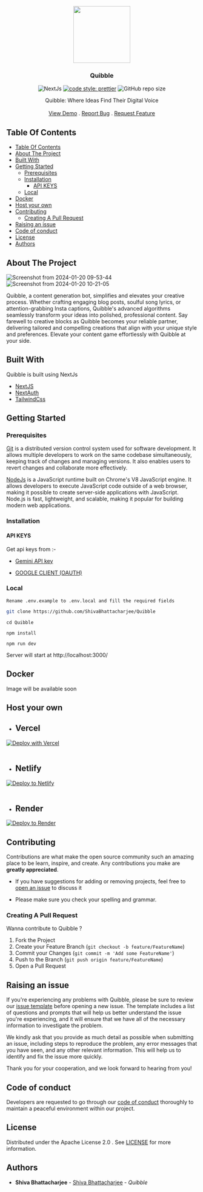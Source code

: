 <a href="https://github.com/ShivaBhattacharjee/quibble">
<p align="center">
  <img src="https://github.com/ShivaBhattacharjee/Quibble/assets/95211406/44e6dddd-1d56-46b8-9d31-707f91e78883" height="150px"/>
  </a>
<br/>
  <h3 align="center">Quibble</h3>


<div align="center" >

![NextJs](https://img.shields.io/badge/next.js-000000?style=for-the-badge&logo=nextdotjs&logoColor=white)
[![code style: prettier](https://img.shields.io/badge/code_style-prettier-ff69b4.svg?style=flat-square)](https://github.com/prettier/prettier)
![GitHub repo size](https://img.shields.io/github/repo-size/shivabhattacharjee/quibble)


  </div>
  <p align="center">
    Quibble: Where Ideas Find Their Digital Voice
    <br/>
    <br/>
    <a href="https://quibbleai.vercel.app/">View Demo</a>
    .
    <a href="https://github.com/ShivaBhattacharjee/quibble/issues">Report Bug</a>
    .
    <a href="https://github.com/ShivaBhattacharjee/quibble/issues">Request Feature</a>
  </p>
</p>



## Table Of Contents

- [Table Of Contents](#table-of-contents)
- [About The Project](#about-the-project)
- [Built With](#built-with)
- [Getting Started](#getting-started)
  - [Prerequisites](#prerequisites)
  - [Installation](#installation)
    - [API KEYS](#api-keys)
  - [Local](#local)
- [Docker](#docker)
- [Host your own](#host-your-own)
- [Contributing](#contributing)
  - [Creating A Pull Request](#creating-a-pull-request)
- [Raising an issue](#raising-an-issue)
- [Code of conduct](#code-of-conduct)
- [License](#license)
- [Authors](#authors)

## About The Project
![Screenshot from 2024-01-20 09-53-44](https://github.com/ShivaBhattacharjee/Quibble/assets/95211406/914f6d78-9707-42c1-b4f4-20aeef5ca987)
![Screenshot from 2024-01-20 10-21-05](https://github.com/ShivaBhattacharjee/Quibble/assets/95211406/897d4339-4781-4736-9300-ac1604c48a28)

Quibble, a content generation bot, simplifies and elevates your creative process. Whether crafting engaging blog posts, soulful song lyrics, or attention-grabbing Insta captions, Quibble's advanced algorithms seamlessly transform your ideas into polished, professional content. Say farewell to creative blocks as Quibble becomes your reliable partner, delivering tailored and compelling creations that align with your unique style and preferences. Elevate your content game effortlessly with Quibble at your side.

## Built With

Quibble is built using NextJs 

* [NextJS](https://nextjs.org)
* [NextAuth](https://next-auth.js.org/)
* [TailwindCss](https://tailwindcss.com/)



## Getting Started


### Prerequisites

<a href="https://git-scm.com/downloads" >Git</a> is a distributed version control system used for software development. It allows multiple developers to work on the same codebase simultaneously, keeping track of changes and managing versions. It also enables users to revert changes and collaborate more effectively.

<a href="https://nodejs.org/en/download/">NodeJs</a> is a JavaScript runtime built on Chrome's V8 JavaScript engine. It allows developers to execute JavaScript code outside of a web browser, making it possible to create server-side applications with JavaScript. Node.js is fast, lightweight, and scalable, making it popular for building modern web applications.


### Installation
#### API KEYS 
Get api keys from :-
- [Gemini API key](https://makersuite.google.com/app/apikey)

- [GOOGLE CLIENT (OAUTH)](https://console.cloud.google.com/)
### Local
```Rename .env.example to .env.local and fill the required fields```
```bash
git clone https://github.com/ShivaBhattacharjee/Quibble
```
```
cd Quibble
```
```
npm install
```
```
npm run dev
```
Server will start at http://localhost:3000/


## Docker 
Image will be available soon

## Host your own
* ## Vercel

[![Deploy with Vercel](https://vercel.com/button)](https://vercel.com/new/clone?repository-url=https%3A%2F%2Fgithub.com%2FShivaBhattacharjee%2Fquibble)
<br/>
<br/>

* ## Netlify

[![Deploy to Netlify](https://www.netlify.com/img/deploy/button.svg)](https://app.netlify.com/start/deploy?repository=https://github.com/ShivaBhattacharjee/quibble)
<br/>
<br/>

* ## Render

[![Deploy to Render](https://render.com/images/deploy-to-render-button.svg)](https://render.com/deploy?repo=https://github.com/ShivaBhattacharjee/quibble)

## Contributing

Contributions are what make the open source community such an amazing place to be learn, inspire, and create. Any contributions you make are **greatly appreciated**.
* If you have suggestions for adding or removing projects, feel free to [open an issue](https://github.com/ShivaBhattacharjee/quibble/issues) to discuss it

* Please make sure you check your spelling and grammar.

### Creating A Pull Request

Wanna contribute to Quibble ?

1. Fork the Project
2. Create your Feature Branch (`git checkout -b feature/FeatureName`)
3. Commit your Changes (`git commit -m 'Add some FeatureName'`)
4. Push to the Branch (`git push origin feature/FeatureName`)
5. Open a Pull Request


## Raising an issue

If you're experiencing any problems with Quibble, please be sure to review our [issue template](https://github.com/ShivaBhattacharjee/quibble/tree/main/.github/ISSUE_TEMPLATE) before opening a new issue. The template includes a list of questions and prompts that will help us better understand the issue you're experiencing, and it will ensure that we have all of the necessary information to investigate the problem.

We kindly ask that you provide as much detail as possible when submitting an issue, including steps to reproduce the problem, any error messages that you have seen, and any other relevant information. This will help us to identify and fix the issue more quickly.

Thank you for your cooperation, and we look forward to hearing from you!

## Code of conduct

Developers are requested to go through our <a href="https://github.com/ShivaBhattacharjee/quibble/blob/main/CODE_OF_CONDUCT.md">code of conduct</a> thoroughly to maintain a peaceful environment within our project.

## License

Distributed under the Apache License 2.0 . See [LICENSE](https://github.com/ShivaBhattacharjee/quibble/blob/main/LICENSE) for more information.


## Authors

* **Shiva Bhattacharjee** - [Shiva Bhattacharjee](https://github.com/ShivaBhattacharjee) - *Quibble*
